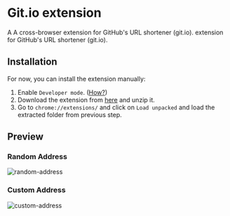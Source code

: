 # Git.io extension
A A cross-browser extension for GitHub's URL shortener (git.io). extension for GitHub's URL shortener (git.io).
## Installation 
For now, you can install the extension manually:
1. Enable `Developer mode`. ([How?](https://developer.chrome.com/docs/extensions/mv2/faq/#faq-dev-01))
2. Download the extension from [here](https://github.com/mahdyar/git.io-extension/archive/main.zip) and unzip it.
3. Go to `chrome://extensions/` and click on `Load unpacked` and load the extracted folder from previous step.
## Preview
### Random Address
![random-address](https://user-images.githubusercontent.com/20593549/109420918-490f9c00-79ea-11eb-9e71-42754c448788.gif)
### Custom Address
![custom-address](https://user-images.githubusercontent.com/20593549/109420934-5b89d580-79ea-11eb-830a-0212299e6cac.gif)
